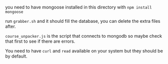 you need to have mongoose installed in this directory with `npm install mongoose`

run `grabber.sh` and it should fill the database, you can delete the extra files after.

`course_unpacker.js` is the script that connects to mongodb so maybe check that first
to see if there are errors.

You need to have `curl` and `read` available on your system but they should be by default.
